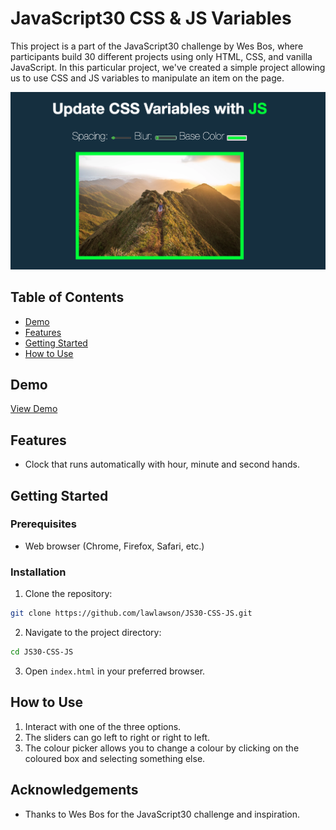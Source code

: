 # JavaScript30 CSS & JS Variables

This project is a part of the JavaScript30 challenge by Wes Bos, where participants build 30 different projects using only HTML, CSS, and vanilla JavaScript. In this particular project, we've created a simple project allowing us to use CSS and JS variables to manipulate an item on the page.

![example](/screenshot.png)

## Table of Contents

- [Demo](#demo)
- [Features](#features)
- [Getting Started](#getting-started)
- [How to Use](#how-to-use)

## Demo

[View Demo](https://cool-fox-f5d8a2.netlify.app/) <!-- Add a link to your live demo once deployed -->

## Features

- Clock that runs automatically with hour, minute and second hands.

## Getting Started

### Prerequisites

- Web browser (Chrome, Firefox, Safari, etc.)

### Installation

1. Clone the repository:

```bash
git clone https://github.com/lawlawson/JS30-CSS-JS.git
```

2. Navigate to the project directory:

```bash
cd JS30-CSS-JS
```

3. Open `index.html` in your preferred browser.

## How to Use

1. Interact with one of the three options.
2. The sliders can go left to right or right to left.
3. The colour picker allows you to change a colour by clicking on the coloured box and selecting something else.

## Acknowledgements

- Thanks to Wes Bos for the JavaScript30 challenge and inspiration.
